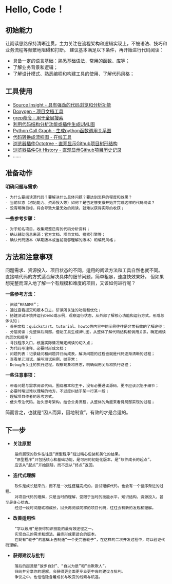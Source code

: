 # Hello, Code！

## 初始能力
让阅读思路保持清晰连贯，主力关注在流程架构和逻辑实现上，不被语法、技巧和业务流程等频繁地阻碍和打断。
建议基本满足以下条件，再开始进行代码阅读：
- 具备一定的语言基础：熟悉基础语法，常用的函数、库等；
- 了解业务背景和逻辑；
- 了解设计模式、熟悉编程和构建工具的使用、了解代码风格；



## 工具使用
- [Source Insight - 具有强劲的代码浏览和分析功能](http://www.cnblogs.com/anliven/p/7545972.html)
- [Doxygen - 项目文档工具](https://www.cnblogs.com/anliven/p/6733434.html)
- [grep命令 - 用于全局搜索](http://www.cnblogs.com/anliven/articles/6018442.html)
- [利用代码结构分析功能或插件生成UML图](http://www.cnblogs.com/anliven/p/7465430.html)
- [Python Call Graph - 生成python函数调用关系图](https://www.cnblogs.com/anliven/p/10004665.html)
- [代码转换成流程图 - 在线工具](https://code2flow.com/)
- [浏览器插件Octotree - 直观显示Github项目树形结构](https://github.com/buunguyen/octotree/)
- [浏览器插件Git History - 直观显示Github项目历史记录](https://github.com/pomber/git-history)
- ......



## 准备动作
**明确问题与需求:**
```
- 为什么要阅读源代码？要解决什么具体问题？要达到怎样的程度和效果？
- 当前状态（初始能力、资源投入等）如何？是否足够支撑开始并完成这样的代码阅读？
- 没有明确目标，将会导致大量无效的阅读，就难以获得实际的收获；
```
**一些参考步骤：**
```
- 对于知名项目，收集规整已有的代码分析资料；
- 确认辅助信息来源：官方文档、项目文档、搜索引擎等；
- 确认代码版本（早期版本或当前能够理解的版本）和编码风格；
```



## 方法和注意事项
问题需求、资源投入、项目状态的不同，适用的阅读方法和工具自然也就不同。
直接啃代码的方式适合解决具体的细节问题，简单粗暴，速度快效果好。
但如果想完整而深入地了解一个有规模和难度的项目，又该如何进行呢？

**一些参考方法：**
```
- 阅读“README”；
- 通过查看提交和版本日志，研读所关注的功能和优化；
- 搭建测试环境并运行Demo或示例，观察运行状态，从外部了解核心功能和运行方式，形成总体认知；
- 善用文档：quickstart、tutorial、howto等内容中的示例往往是非常有效的了解途径；
- 分层阅读：先整体后局部，借助工具生成UML图，从整体了解代码结构和调用关系，确定阅读的层次和顺序；
- 寻找程序入口，根据实际情况确定阅读的切入点；
- 为代码写注释，必要时形成文档；
- 问题列表：记录疑问和问题并归纳成表，解决问题的过程也就是代码逐渐清晰的过程；
- 查看单元测试，编写测试用例，抛异常；
- Debug所关注的执行过程，观察现象和日志，明确调用关系和执行路径；
```
**一些注意事项：**
```
- 带着问题与需求阅读代码，围绕根本和主干，没有必要通读源码，更不应该沉陷于细节；
- 必要时略过难以理解的地方，不过度纠结于某一行某一段；
- 理解项目作者的思考方式，
- 低头专注代码，抬头思考架构，结合业务流程，从整体的角度来看待局部实现的过程；
```
简而言之，也就是“因人而异，因地制宜”，有效的才是合适的。



## 下一步
- **关注原型**
```
    最终展现的软件往往是“原型程序”经过精心包装和美化的结果。
    “原型程序”只包括核心和基础功能，是可用的初始化版本，是“软件成长的起点”。
    应该从“起点”开始跟随，而不是从“终点”返回。
```
- **迭代式理解**
```
    软件是成长起来的，而不是一次性搭建完成的，尝试理解代码，也会有一个循序渐进的过程。
    对项目代码的理解，只是当时的理解，受限于当时的技能水平，知识结构，资源投入，甚至是身心状态。
    经过一段时间磨砺和成长，回头再阅读同样的项目代码，往往会有新的发现和理解。
```
- **改善适用性**
```
    “学以致用”是获得知识技能的最有效途径之一。
    实现自己的需求和想法，最终形成更适合的版本。
    在现有“轮子”的基础上去制造“一个更完善轮子”，在这样的二次开发过程中，可以验证代码理解。
```
- **获得建议与批判**
```
    落后的起源是“故步自封”、“自以为是”和“自欺欺人”。
    归纳并分享你的理解，会获得更全面更专业更中肯的建议与批判。
    争议之中，也恰恰隐含着成长与改变的线索与机遇。
```